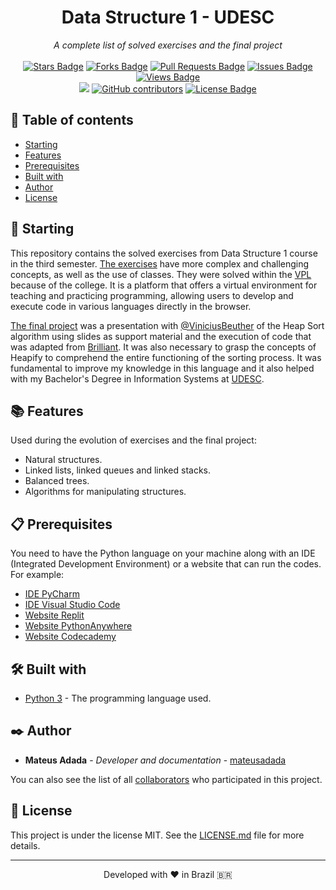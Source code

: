 <h1 align="center">Data Structure 1 - UDESC</h1>
<div align="center"><i>A complete list of solved exercises and the final project</i><br><br>
<a href="https://github.com/mateusadada/DAD1-UDESC/stargazers"><img src="https://img.shields.io/github/stars/mateusadada/DAD1-UDESC" alt="Stars Badge"/></a>
<a href="https://github.com/mateusadada/DAD1-UDESC/network/members"><img src="https://img.shields.io/github/forks/mateusadada/DAD1-UDESC" alt="Forks Badge"/></a>
<a href="https://github.com/mateusadada/DAD1-UDESC/pulls"><img src="https://img.shields.io/github/issues-pr/mateusadada/DAD1-UDESC" alt="Pull Requests Badge"/></a>
<a href="https://github.com/mateusadada/DAD1-UDESC/issues"><img src="https://img.shields.io/github/issues/mateusadada/DAD1-UDESC" alt="Issues Badge"/></a>
<a href="https://github.com/mateusadada/DAD1-UDESC"><img src="https://views.whatilearened.today/views/github/mateusadada/DAD1-UDESC.svg" alt="Views Badge"/></a>
<br><a href="https://mateusadada.github.io/DAD1-UDESC" target="blank"><img src="https://img.shields.io/website?url=https%3A%2F%2Fmateusadada.github.io%2FDAD1-UDESC&logo=github" /></a>
<a href="https://github.com/mateusadada/DAD1-UDESC/graphs/contributors"><img alt="GitHub contributors" src="https://img.shields.io/github/contributors/mateusadada/DAD1-UDESC?color=2b9348"></a>
<a href="https://github.com/mateusadada/DAD1-UDESC/blob/main/LICENSE"><img src="https://img.shields.io/github/license/mateusadada/DAD1-UDESC?color=2b9348" alt="License Badge"/></a>
</div>

## 📜 Table of contents

- [Starting](#-starting)
- [Features](#-features)
- [Prerequisites](#-prerequisites)
- [Built with](#️-built-with)
- [Author](#️-author)
- [License](#-license)

## 🚀 Starting

This repository contains the solved exercises from Data Structure 1 course in the third semester. [The exercises](https://github.com/mateusadada/DAD1-UDESC/tree/main/solved_exercises/VPL) have more complex and challenging concepts, as well as the use of classes. They were solved within the [VPL](https://vpl.dis.ulpgc.es/) because of the college. It is a platform that offers a virtual environment for teaching and practicing programming, allowing users to develop and execute code in various languages directly in the browser.

[The final project](https://github.com/mateusadada/DAD1-UDESC/blob/main/final_project/heap_sort.py) was a presentation with [@ViniciusBeuther](https://github.com/ViniciusBeuther) of the Heap Sort algorithm using slides as support material and the execution of code that was adapted from [Brilliant](https://brilliant.org/wiki/heap-sort/). It was also necessary to grasp the concepts of Heapify to comprehend the entire functioning of the sorting process. It was fundamental to improve my knowledge in this language and it also helped with my Bachelor's Degree in Information Systems at [UDESC](https://www.udesc.br/).

## 📚 Features

Used during the evolution of exercises and the final project:

- Natural structures.
- Linked lists, linked queues and linked stacks.
- Balanced trees.
- Algorithms for manipulating structures.

## 📋 Prerequisites

You need to have the Python language on your machine along with an IDE (Integrated Development Environment) or a website that can run the codes. For example:

* [IDE PyCharm](https://www.jetbrains.com/pycharm/)
* [IDE Visual Studio Code](https://code.visualstudio.com/)
* [Website Replit](https://replit.com/)
* [Website PythonAnywhere](https://www.pythonanywhere.com/)
* [Website Codecademy](https://www.codecademy.com/)

## 🛠️ Built with

* [Python 3](https://www.python.org/) - The programming language used.

## ✒️ Author

* **Mateus Adada** - *Developer and documentation* - [mateusadada](https://github.com/mateusadada)

You can also see the list of all [collaborators](https://github.com/mateusadada/DAD1-UDESC/graphs/contributors) who participated in this project.

## 📄 License

This project is under the license MIT. See the [LICENSE.md](https://github.com/mateusadada/DAD1-UDESC/blob/main/LICENSE) file for more details.

<hr><p align="center">Developed with ❤️ in Brazil 🇧🇷</p>
